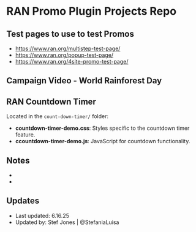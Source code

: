 
# RAN Promo Plugin Projects Repo

## Test pages to use to test Promos
- https://www.ran.org/multistep-test-page/
- https://www.ran.org/popup-test-page/
- https://www.ran.org/4site-promo-test-page/


## Campaign Video - World Rainforest Day 


## RAN Countdown Timer
Located in the `count-down-timer/` folder:
- **countdown-timer-demo.css**: Styles specific to the countdown timer feature.
- **ccountdown-timer-demo.js**: JavaScript for countdown functionality.



## Notes
- 
- 


## Updates
- Last updated: 6.16.25
- Updated by: Stef Jones | @StefaniaLuisa
